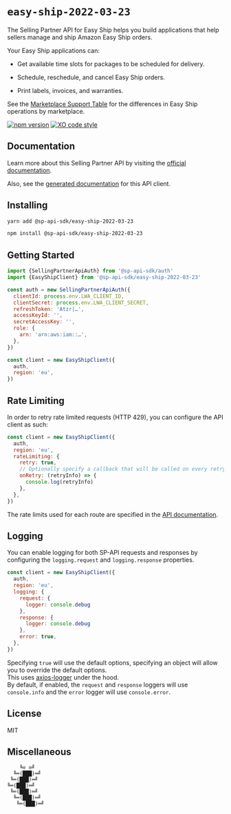 # `easy-ship-2022-03-23`

The Selling Partner API for Easy Ship helps you build applications that help sellers manage and ship Amazon Easy Ship orders.

Your Easy Ship applications can:

* Get available time slots for packages to be scheduled for delivery.

* Schedule, reschedule, and cancel Easy Ship orders.

* Print labels, invoices, and warranties.

See the [Marketplace Support Table](https://developer-docs.amazon.com/sp-api/docs/easy-ship-api-v2022-03-23-use-case-guide) for the differences in Easy Ship operations by marketplace.

[![npm version](https://badgen.net/npm/v/@sp-api-sdk/easy-ship-2022-03-23)](https://www.npmjs.com/package/@sp-api-sdk/easy-ship-2022-03-23)
[![XO code style](https://badgen.net/badge/code%20style/XO/cyan)](https://github.com/xojs/xo)

## Documentation

Learn more about this Selling Partner API by visiting the [official documentation](https://developer-docs.amazon.com/sp-api/docs).

Also, see the [generated documentation](https://bizon.github.io/selling-partner-api-sdk/modules/_sp_api_sdk_easy_ship_2022_03_23.html) for this API client.

## Installing

```sh
yarn add @sp-api-sdk/easy-ship-2022-03-23
```

```sh
npm install @sp-api-sdk/easy-ship-2022-03-23
```

## Getting Started

```javascript
import {SellingPartnerApiAuth} from '@sp-api-sdk/auth'
import {EasyShipClient} from '@sp-api-sdk/easy-ship-2022-03-23'

const auth = new SellingPartnerApiAuth({
  clientId: process.env.LWA_CLIENT_ID,
  clientSecret: process.env.LWA_CLIENT_SECRET,
  refreshToken: 'Atzr|…',
  accessKeyId: '',
  secretAccessKey: '',
  role: {
    arn: 'arn:aws:iam::…',
  },
})

const client = new EasyShipClient({
  auth,
  region: 'eu',
})
```

## Rate Limiting

In order to retry rate limited requests (HTTP 429), you can configure the API client as such:

```javascript
const client = new EasyShipClient({
  auth,
  region: 'eu',
  rateLimiting: {
    retry: true,
    // Optionally specify a callback that will be called on every retry.
    onRetry: (retryInfo) => {
      console.log(retryInfo)
    },
  },
})
```

The rate limits used for each route are specified in the [API documentation](https://developer-docs.amazon.com/sp-api/docs).

## Logging

You can enable logging for both SP-API requests and responses by configuring the `logging.request` and `logging.response` properties.

```javascript
const client = new EasyShipClient({
  auth,
  region: 'eu',
  logging: {
    request: {
      logger: console.debug
    },
    response: {
      logger: console.debug
    },
    error: true,
  },
})
```

Specifying `true` will use the default options, specifying an object will allow you to override the default options.  
This uses [axios-logger](https://github.com/hg-pyun/axios-logger) under the hood.  
By default, if enabled, the `request` and `response` loggers will use `console.info` and the `error` logger will use `console.error`.


## License

MIT

## Miscellaneous

```
    ╚⊙ ⊙╝
  ╚═(███)═╝
 ╚═(███)═╝
╚═(███)═╝
 ╚═(███)═╝
  ╚═(███)═╝
   ╚═(███)═╝
```
